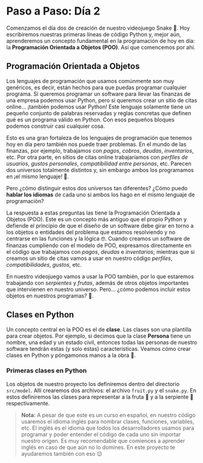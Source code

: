# Paso a Paso: Día 2

Comenzamos el día dos de creación de nuestro videojuego Snake :snake:. Hoy escribiremos nuestras primeras líneas de código Python y, mejor aún, aprenderemos un concepto fundamental en la programación de hoy en día: la **Programación Orientada a Objetos (POO)**. Así que comencemos por ahí.

## Programación Orientada a Objetos

Los lenguajes de programación que usamos comúnmente son muy genéricos, es decir, están hechos para que puedas programar cualquier programa. Si queremos programar un software para llevar las finanzas de una empresa podemos usar Python, pero si queremos crear un sitio de citas online... ¡también podemos usar Python! Este lenguaje solamente tiene un pequeño conjunto de palabras reservadas y reglas concretas que definen qué es un programa válido en Python. Con esos pequeños bloques podemos construir casi cualquier cosa.

Esto es una gran fortaleza de los lenguajes de programación que tenemos hoy en día pero también nos puede traer problemas. En el mundo de las finanzas, por ejemplo, trabajamos con *pagos*, *cobros*, *deudas*, *inventarios*, etc. Por otra parte, en sitios de citas online trabajaríamos con *perfiles de usuarios*, *gustos personales*, *compatibilidad entre personas*, etc. Parecen dos universos totalmente distintos y, sin embargo ambos los programamos en ¡el mismo lenguaje! :exploding_head:.

Pero ¿cómo distinguir estos dos universos tan diferentes? ¿Cómo puedo **hablar los idiomas** de cada uno si ambos los hago en el mismo lenguaje de programación?

La respuesta a estas preguntas las tiene la Programación Orientada a Objetos (POO). Este es un concepto más antiguo que el propio Python y defiende el principio de que el diseño de un software debe girar en torno a los objetos o entidades del problema que estamos resolviendo y no centrarse en las funciones y la lógica :nerd_face:. Cuando creamos un software de finanzas cumpliendo con el modelo de POO, expresamos directamente en el código que trabajamos con *pagos*, *deudas* e *inventarios*; mientras que si creamos un sitio de citas vamos a usar en nuestro código *perfiles*, *compatibilidades*, *gustos*, etc.

En nuestro videojuego vamos a usar la POO también, por lo que estaremos trabajando con *serpientes* y *frutas*, además de otros objetos importantes que intervienen en nuestro universo. Pero... ¿cómo podemos incluir estos objetos en nuestros programas? :monocle_face:.

## Clases en Python

Un concepto central en la POO es el de **clase**. Las clases son una plantilla para crear objetos. Por ejemplo, si decimos que la clase **Persona** tiene un nombre, una edad y un estado civil, entonces todas las personas de nuestro software tendrán estas (y solo estas) características. Veamos cómo crear clases en Python y póngamonos manos a la obra :rocket:.

### Primeras clases en Python

Los objetos de nuestro proyecto los definiremos dentro del directorio `src/model`. Allí crearemos dos archivos: el archivo `fruit.py` y el `snake.py`. En estos definiremos las clases para representar a la fruta :strawberry: y a la serpiente :snake: respectivamente.

>**Nota:** A pesar de que este es un curso en español, en nuestro código usaremos el idioma inglés para nombrar clases, funciones, variables, etc. El inglés es el idioma que todos los desarrolladores usamos para programar y poder entender el código de cada uno sin importar nuestro origen. Es muy recomendable que comiences a aprender inglés en caso de que aún no lo domines. En este proyecto te ayudaremos también con eso :wink:

